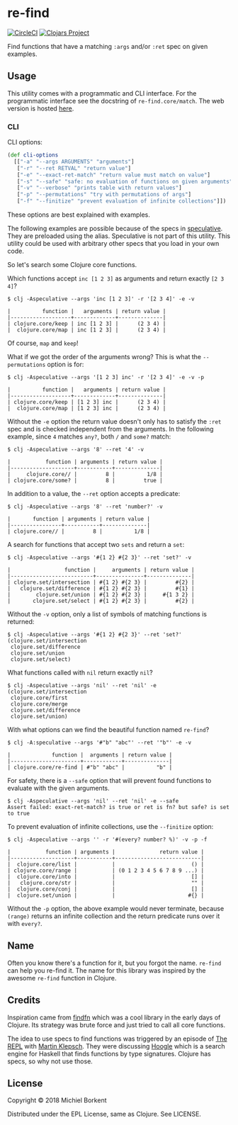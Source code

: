 # re-find
[![CircleCI](https://circleci.com/gh/borkdude/re-find/tree/master.svg?style=svg)](https://circleci.com/gh/borkdude/re-find/tree/master)
[![Clojars Project](https://img.shields.io/clojars/v/re-find.svg)](https://clojars.org/re-find)

Find functions that have a matching `:args` and/or `:ret` spec on given
examples.

## Usage

This utility comes with a programmatic and CLI interface. For the programmatic
interface see the docstring of `re-find.core/match`.
The web version is hosted [here](https://borkdude.github.io/re-find.web/).

### CLI

CLI options:

``` clojure
(def cli-options
  [["-a" "--args ARGUMENTS" "arguments"]
   ["-r" "--ret RETVAL" "return value"]
   ["-e" "--exact-ret-match" "return value must match on value"]
   ["-s" "--safe" "safe: no evaluation of functions on given arguments"]
   ["-v" "--verbose" "prints table with return values"]
   ["-p" "--permutations" "try with permutations of args"]
   ["-f" "--finitize" "prevent evaluation of infinite collections"]])
```

These options are best explained with examples.

The following examples are possible because of the specs in
[speculative](https://github.com/slipset/speculative/). They are preloaded using
the alias. Speculative is not part of this utility. This utility could be used
with arbitrary other specs that you load in your own code.

So let's search some Clojure core functions.

Which functions accept `inc [1 2 3]` as arguments and return exactly `[2 3 4]`?

``` shell
$ clj -Aspeculative --args 'inc [1 2 3]' -r '[2 3 4]' -e -v

|          function |   arguments | return value |
|-------------------+-------------+--------------|
| clojure.core/keep | inc [1 2 3] |      (2 3 4) |
|  clojure.core/map | inc [1 2 3] |      (2 3 4) |
```

Of course, `map` and `keep`!

What if we got the order of the arguments wrong? This is what the
`--permutations` option is for:

``` shell
$ clj -Aspeculative --args '[1 2 3] inc' -r '[2 3 4]' -e -v -p

|          function |   arguments | return value |
|-------------------+-------------+--------------|
| clojure.core/keep | [1 2 3] inc |      (2 3 4) |
|  clojure.core/map | [1 2 3] inc |      (2 3 4) |
```

Without the `-e` option the return value doesn't only has to satisfy the `:ret`
spec and is checked independent from the arguments. In the following example,
since `4` matches `any?`, both `/` and `some?` match:

``` shell
$ clj -Aspeculative --args '8' --ret '4' -v

|           function | arguments | return value |
|--------------------+-----------+--------------|
|     clojure.core// |         8 |          1/8 |
| clojure.core/some? |         8 |         true |
```

In addition to a value, the `--ret` option accepts a predicate:

``` shell
$ clj -Aspeculative --args '8' --ret 'number?' -v

|       function | arguments | return value |
|----------------+-----------+--------------|
| clojure.core// |         8 |          1/8 |
```

A search for functions that accept two `sets` and return a `set`:

``` shell
$ clj -Aspeculative --args '#{1 2} #{2 3}' --ret 'set?' -v

|                 function |     arguments | return value |
|--------------------------+---------------+--------------|
| clojure.set/intersection | #{1 2} #{2 3} |         #{2} |
|   clojure.set/difference | #{1 2} #{2 3} |         #{1} |
|        clojure.set/union | #{1 2} #{2 3} |     #{1 3 2} |
|       clojure.set/select | #{1 2} #{2 3} |         #{2} |
```

Without the `-v` option, only a list of symbols of matching functions is returned:

``` shell
$ clj -Aspeculative --args '#{1 2} #{2 3}' --ret 'set?'
(clojure.set/intersection
 clojure.set/difference
 clojure.set/union
 clojure.set/select)
```

What functions called with `nil` return exactly `nil`?
``` shell
$ clj -Aspeculative --args 'nil' --ret 'nil' -e
(clojure.set/intersection
 clojure.core/first
 clojure.core/merge
 clojure.set/difference
 clojure.set/union)
```

With what options can we find the beautiful function named `re-find`?

``` shell
$ clj -A:speculative --args '#"b" "abc"' --ret '"b"' -e -v

|             function |  arguments | return value |
|----------------------+------------+--------------|
| clojure.core/re-find | #"b" "abc" |          "b" |
```

For safety, there is a `--safe` option that will prevent found functions to
evaluate with the given arguments.

``` shell
$ clj -Aspeculative --args 'nil' --ret 'nil' -e --safe
Assert failed: exact-ret-match? is true or ret is fn? but safe? is set to true
```

To prevent evaluation of infinite collections, use the `--finitize` option:

``` shell
$ clj -Aspeculative --args '' -r '#(every? number? %)' -v -p -f

|           function | arguments |              return value |
|--------------------+-----------+---------------------------|
|  clojure.core/list |           |                        () |
| clojure.core/range |           | (0 1 2 3 4 5 6 7 8 9 ...) |
|  clojure.core/into |           |                        [] |
|   clojure.core/str |           |                        "" |
|  clojure.core/conj |           |                        [] |
|  clojure.set/union |           |                       #{} |
```

Without the `-p` option, the above example would never terminate, because
`(range)` returns an infinite collection and the return predicate runs over it
with `every?`.

## Name

Often you know there's a function for it, but you forgot the name. `re-find` can
help you re-find it. The name for this library was inspired by the awesome
`re-find` function in Clojure.

## Credits

Inspiration came from [findfn](https://github.com/Raynes/findfn) which was a
cool library in the early days of Clojure. Its strategy was brute force and
just tried to call all core functions.

The idea to use specs to find functions was triggered by an episode of [The
REPL](https://www.therepl.net/) with [Martin
Klepsch](https://twitter.com/martinklepsch). They were discussing
[Hoogle](https://hoogle.haskell.org/) which is a search engine for Haskell that
finds functions by type signatures. Clojure has specs, so why not use those.

## License

Copyright © 2018 Michiel Borkent

Distributed under the EPL License, same as Clojure. See LICENSE.
